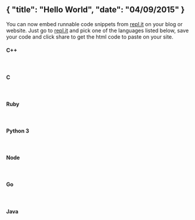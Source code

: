 {
  "title": "Hello World",
  "date": "04/09/2015"
}
---

You can now embed runnable code snippets from [repl.it](https://repl.it) on your blog or website.
Just go to [repl.it](https://repl.it) and pick one of the languages listed below, save your code and click share to get the html code to paste on your site.

#### C++
<script src="//repl.it/embed/iAR.js"></script>
<div>&nbsp;</div>

#### C
<script src="//repl.it/embed/iAS.js"></script>
<div>&nbsp;</div>

#### Ruby
<script src="//repl.it/embed/iAm.js"></script>
<div>&nbsp;</div>

#### Python 3
<script src="//repl.it/embed/iAo.js"></script>
<div>&nbsp;</div>

#### Node
<script src="//repl.it/embed/iAp.js"></script>
<div>&nbsp;</div>

#### Go
<script src="//repl.it/embed/iAr.js"></script>
<div>&nbsp;</div>

#### Java
<script src="//repl.it/embed/iAs.js"></script>
<div>&nbsp;</div>
